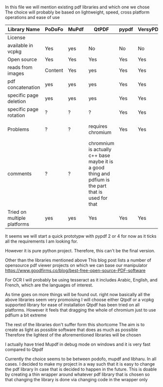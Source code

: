 
In this file we will mention existing pdf libraries and which one we chose
The choice will probably be based on lightweight, speed, cross platform operations 
and ease of use


 | Library Name  			| PoDoFo | MuPdf | QtPDF       		  | pypdf | VersyPDF| Cairo  | libharu |
 | ------------- 			| -------|-----  |----   			  | ----  |----     |----    |----     |
 | License                  |        |       |                    |       |         |LGPL/MPL|         |      
 | available in vcpkg       | Yes    | yes   | No                 | No    | No      |yes     | yes     |
 | Open source   			| Yes    | Yes   | Yes   			  | Yes   | Yes     | yes    | yes     |
 | reads from images     	| Content| Yes   |yes    			  | Yes   | Yes     | yes    |         | 
 | pdf concatenation    	|  yes   |  yes  |  yes    			  | Yes   | Yes     | no     |         |
 | specific page deletion   |  yes   |  yes  |  yes    			  | Yes   | Yes     | no     |         |               
 | specific page rotation   |  ?     |  ?    |  ?    		      | Yes   | Yes     | no    
 | Problems				    |  ?     |  ?    |  requires chromium | Yes   | Yes     | it does not natively read pdfs
 | comments                 |  ?     |  ?    | chromnium is actually c++ base maybe it is a good thing and pdfium is the part that is used for that |      |       | Yes |
 |Tried on multiple platforms|yes      | yes   | Yes                                              | Yes   | Yes |


It seems we will start a quick prototypw with pypdf 2 or 4 for now as it ticks all the requirements I am looking for.

However it is pure python project.  Therefore, this can't be the final version.

Other than the libraries mentioned above This blog post lists a number of opensource pdf viewer projects on which we can base our manipulator https://www.goodfirms.co/blog/best-free-open-source-PDF-software

For OCR I will probably be using tesseract as it includes Arabic, English, and French, which are the languages of interest.

As time goes on more things will be found out. right now basically all the above libraries seem very promoising I will choose either Qtpdf 
or a vcpkg supported library for ease of installation Qtpdf has been tried on all platforms. However it feels that dragging the whole of chromium just to use pdfium a bit extreme 

The rest of the libraries don't suffer form this shortcome The aim is to create as light as possible software that does as much as possible
Therefore the lightest of the aforementioned libraries will be chosen

I actually have tried Mupdf in debug mode on windows and it is very fast compared to Qtpdf 

Currently the choice seems to be between podofo, mupdf and libharu. In all cases. I decided to make my project in a way such that it is easy to change the pdf library In case that is decided to happen in the future. This is doable by creating a thin wrapper around whatever pdf library that is chosen so that changing the library is done via  changing code in the wrapper only